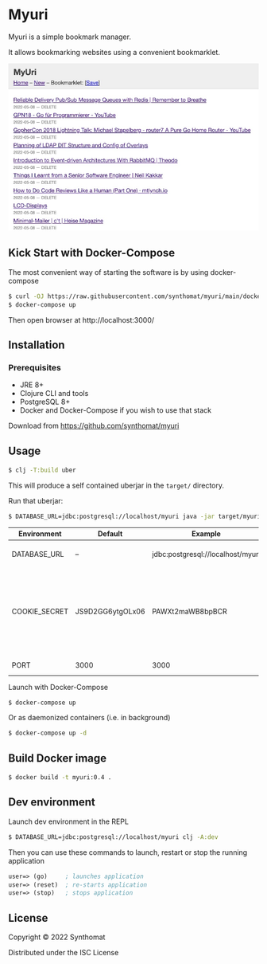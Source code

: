 # Myuri
Myuri is a simple bookmark manager.

It allows bookmarking websites using a convenient bookmarklet.

![Version 0.2](doc/screenshots/myuri_0.2.jpeg)

## Kick Start with Docker-Compose
The most convenient way of starting the software is by using docker-compose
```bash
$ curl -OJ https://raw.githubusercontent.com/synthomat/myuri/main/docker-compose.yml
$ docker-compose up
```
Then open browser at http://localhost:3000/

## Installation
### Prerequisites
* JRE 8+
* Clojure CLI and tools
* PostgreSQL 8+
* Docker and Docker-Compose if you wish to use that stack

Download from https://github.com/synthomat/myuri

## Usage
```bash
$ clj -T:build uber
```

This will produce a self contained uberjar in the `target/` directory.

Run that uberjar:
```bash
$ DATABASE_URL=jdbc:postgresql://localhost/myuri java -jar target/myuri-0.4.jar
```

| Environment   | Default          | Example                           | Explanation                                                                                             |
|---------------|------------------|-----------------------------------|---------------------------------------------------------------------------------------------------------|
| DATABASE_URL  | –                | jdbc:postgresql://localhost/myuri | Database connection string                                                                              |
| COOKIE_SECRET | JS9D2GG6ytgOLx06 | PAWXt2maWB8bpBCR                  | 16-bytes encryption key for the Cookie Session store. **This is critical** – please change the default! |
| PORT          | 3000             | 3000                              | Web App HTTP Port                                                                                       |




Launch with Docker-Compose

```bash
$ docker-compose up
```

Or as daemonized containers (i.e. in background) 
```bash
$ docker-compose up -d
```

## Build Docker image
```bash
$ docker build -t myuri:0.4 .
```

## Dev environment

Launch dev environment in the REPL
```bash
$ DATABASE_URL=jdbc:postgresql://localhost/myuri clj -A:dev
```

Then you can use these commands to launch, restart or stop the running application

```clojure
user=> (go)     ; launches application
user=> (reset)  ; re-starts application
user=> (stop)   ; stops application
```

## License

Copyright © 2022 Synthomat

Distributed under the ISC License
